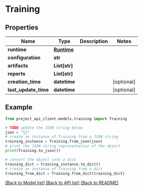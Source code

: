 # Training


## Properties

Name | Type | Description | Notes
------------ | ------------- | ------------- | -------------
**runtime** | [**Runtime**](Runtime.md) |  | 
**configuration** | **str** |  | 
**artifacts** | **List[str]** |  | 
**reports** | **List[str]** |  | 
**creation_time** | **datetime** |  | [optional] 
**last_update_time** | **datetime** |  | [optional] 

## Example

```python
from project_api_client.models.training import Training

# TODO update the JSON string below
json = "{}"
# create an instance of Training from a JSON string
training_instance = Training.from_json(json)
# print the JSON string representation of the object
print(Training.to_json())

# convert the object into a dict
training_dict = training_instance.to_dict()
# create an instance of Training from a dict
training_from_dict = Training.from_dict(training_dict)
```
[[Back to Model list]](../README.md#documentation-for-models) [[Back to API list]](../README.md#documentation-for-api-endpoints) [[Back to README]](../README.md)


